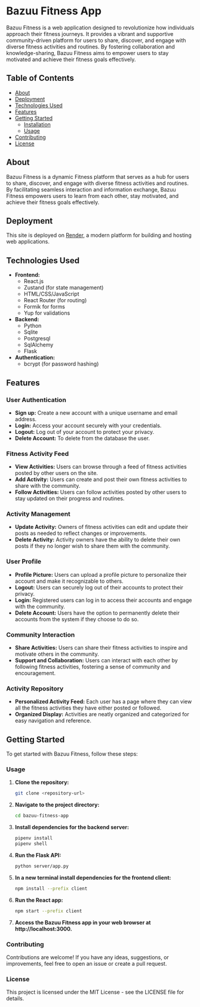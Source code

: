 # Bazuu Fitness App

Bazuu Fitness is a web application designed to revolutionize how individuals approach their fitness journeys. It provides a vibrant and supportive community-driven platform for users to share, discover, and engage with diverse fitness activities and routines. By fostering collaboration and knowledge-sharing, Bazuu Fitness aims to empower users to stay motivated and achieve their fitness goals effectively.

## Table of Contents

- [About](#about)
- [Deployment](#deployment)
- [Technologies Used](#technologies-used)
- [Features](#features)
- [Getting Started](#getting-started)
  - [Installation](#installation)
  - [Usage](#usage)
- [Contributing](#contributing)
- [License](#license)

## About

Bazuu Fitness is a dynamic Fitness platform that serves as a hub for users to share, discover, and engage with diverse fitness activities and routines. By facilitating seamless interaction and information exchange, Bazuu Fitness empowers users to learn from each other, stay motivated, and achieve their fitness goals effectively.

## Deployment

This site is deployed on [Render](https://bazuu-fitness.onrender.com), a modern platform for building and hosting web applications.

## Technologies Used

- **Frontend:**
  - React.js
  - Zustand (for state management)
  - HTML/CSS/JavaScript
  - React Router (for routing)
  - Formik for forms
  - Yup for validations
- **Backend:**
  - Python
  - Sqlite
  - Postgresql
  - SqlAlchemy
  - Flask
- **Authentication:**
  - bcrypt (for password hashing)

## Features

### User Authentication

- **Sign up:** Create a new account with a unique username and email address.
- **Login:** Access your account securely with your credentials.
- **Logout:** Log out of your account to protect your privacy.
- **Delete Account:** To delete from the database the user.

### Fitness Activity Feed

- **View Activities:** Users can browse through a feed of fitness activities posted by other users on the site.
- **Add Activity:** Users can create and post their own fitness activities to share with the community.
- **Follow Activities:** Users can follow activities posted by other users to stay updated on their progress and routines.

### Activity Management

- **Update Activity:** Owners of fitness activities can edit and update their posts as needed to reflect changes or improvements.
- **Delete Activity:** Activity owners have the ability to delete their own posts if they no longer wish to share them with the community.

### User Profile

- **Profile Picture:** Users can upload a profile picture to personalize their account and make it recognizable to others.
- **Logout:** Users can securely log out of their accounts to protect their privacy.
- **Login:** Registered users can log in to access their accounts and engage with the community.
- **Delete Account:** Users have the option to permanently delete their accounts from the system if they choose to do so.

### Community Interaction

- **Share Activities:** Users can share their fitness activities to inspire and motivate others in the community.
- **Support and Collaboration:** Users can interact with each other by following fitness activities, fostering a sense of community and encouragement.

### Activity Repository

- **Personalized Activity Feed:** Each user has a page where they can view all the fitness activities they have either posted or followed.
- **Organized Display:** Activities are neatly organized and categorized for easy navigation and reference.

## Getting Started

To get started with Bazuu Fitness, follow these steps:


### Usage

1. **Clone the repository:**

    ```bash
    git clone <repository-url>
    ```

2. **Navigate to the project directory:**

    ```bash
    cd bazuu-fitness-app
    ```

3. **Install dependencies for the backend server:**

    ```bash
    pipenv install
    pipenv shell
    ```

4. **Run the Flask API:**

    ```bash
    python server/app.py
    ```

5. **In a new terminal install dependencies for the frontend client:**

    ```bash
    npm install --prefix client
    ```

6. **Run the React app:**

    ```bash
    npm start --prefix client
    ```

7. **Access the Bazuu Fitness app in your web browser at http://localhost:3000.**

### Contributing

Contributions are welcome! If you have any ideas, suggestions, or improvements, feel free to open an issue or create a pull request.

### License

This project is licensed under the MIT License - see the LICENSE file for details.
